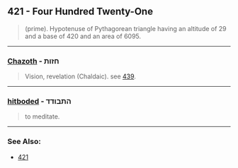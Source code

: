 ## 421 - Four Hundred Twenty-One
> (prime). Hypotenuse of Pythagorean triangle having an altitude of 29 and a base of 420 and an area of 6095.

---

### [Chazoth](/keys/ChZVTh) - חזות
> Vision, revelation (Chaldaic). see [439](439).

---

### [hitboded](/keys/HThBVDD) - התבודד
> to meditate.

---

### See Also:

- [421](421)
